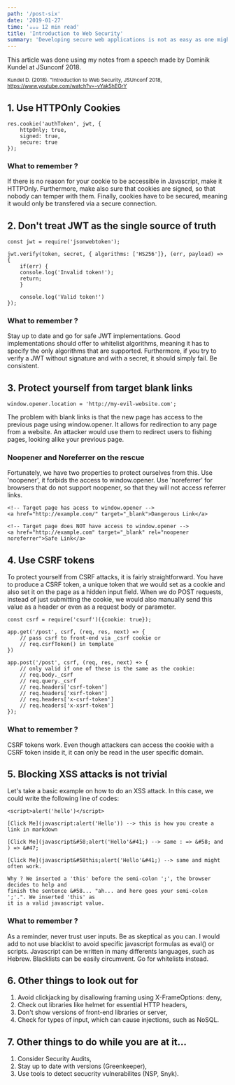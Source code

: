 ```yaml
---
path: '/post-six'
date: '2019-01-27'
time: '☕️☕️☕️ 12 min read'
title: 'Introduction to Web Security'
summary: 'Developing secure web applications is not as easy as one might think. Here is non exhaustive list of things to be on the look out for as a developer'
---
```


This article was done using my notes from a speech made by Dominik Kundel at JSunconf 2018.

<sub>Kundel D. (2018). "Introduction to Web Security, JSUnconf 2018, https://www.youtube.com/watch?v=-vYak5hEGrY</sub>

## 1. Use HTTPOnly Cookies 

```
res.cookie('authToken', jwt, {
	httpOnly; true,
	signed: true,
	secure: true
});
```

### What to remember ?

If there is no reason for your cookie to be accessible in Javascript, make it HTTPOnly. Furthermore, make also sure that cookies are signed, so that nobody can temper with them. Finally, cookies have to be secured, meaning it would only be transfered via a secure connection. 


## 2. Don't treat JWT as the single source of truth

```
const jwt = require('jsonwebtoken');

jwt.verify(token, secret, { algorithms: ['HS256']}, (err, payload) => {
	if(err) {
	console.log('Invalid token!');
	return;
	}

	console.log('Valid token!')
});
```
### What to remember ?
Stay up to date and go for safe JWT implementations. Good implementations should offer to whitelist algorithms, meaning it has to specify the only algorithms that are supported. Furthermore, if you try to verify a JWT without signature and with a secret, it should simply fail. Be consistent.

## 3. Protect yourself from target blank links

```
window.opener.location = 'http://my-evil-website.com';
```
The problem with blank links is that the new page has access to the previous page using window.opener. It allows for redirection to any page from a website. An attacker would use them to redirect users to fishing pages, looking alike your previous page. 

### Noopener and Noreferrer on the rescue 

Fortunately, we have two properties to protect ourselves from this.
Use 'noopener', it forbids the access to window.opener. Use 'noreferrer' for browsers that do not support noopener, so that they will not access referrer links. 

```
<!-- Target page has acess to window.opener -->
<a href="http://example.com/" target="_blank">Dangerous Link</a>

<!-- Target page does NOT have access to window.opener -->
<a href="http://example.com" target="_blank" rel="noopener noreferrer">Safe Link</a>
```

## 4. Use CSRF tokens 

To protect yourself from CSRF attacks, it is fairly straightforward. You have to produce a CSRF token, a unique token that we would set as a cookie and also set it on the page as a hidden input field. When we do POST requests, instead of just submitting the cookie, we would also manually send this value as a header or even as a request body or parameter. 

```
const csrf = require('csurf')({cookie: true});

app.get('/post', csrf, (req, res, next) => {
	// pass csrf to front-end via _csrf cookie or
	// req.csrfToken() in template
})

app.post('/post', csrf, (req, res, next) +> {
	// only valid if one of these is the same as the cookie:
	// req.body._csrf
	// req.query._csrf
	// req.headers['csrf-token']
	// req.headers['xsrf-token']
	// req.headers['x-csrf-token']
	// req.headers['x-xsrf-token']
});
```

### What to remember ?

CSRF tokens work. Even though attackers can access the cookie with a CSRF token inside it, it can only be read in the user specific domain. 

## 5. Blocking XSS attacks is not trivial

Let's take a basic example on how to do an XSS attack. In this case, we could write the following line of codes:

```
<script>alert('hello')</script>

[Click Me](javascript:alert('Hello')) --> this is how you create a link in markdown

[Click Me](javascript&#58;alert('Hello'&#41;) --> same : => &#58; and ) => &#47;

[Click Me](javascript&#58this;alert('Hello'&#41;) --> same and might often work. 

Why ? We inserted a 'this' before the semi-colon ';', the browser decides to help and 
finish the sentence &#58... "ah... and here goes your semi-colon ';'.". We inserted 'this' as 
it is a valid javascript value. 
```

### What to remember ?

As a reminder, never trust user inputs. Be as skeptical as you can. I would add to not use blacklist to avoid specific javascript formulas as eval() or scripts. Javascript can be written in many differents languages, such as Hebrew. Blacklists can be easily circumvent. Go for whitelists instead.

## 6. Other things to look out for 

1. Avoid clickjacking by disallowing framing using X-FrameOptions: deny,
2. Check out libraries like helmet for essential HTTP headers,
3. Don't show versions of front-end libraries or server,
4. Check for types of input, which can cause injections, such as NoSQL. 

## 7. Other things to do while you are at it...

1. Consider Security Audits, 
2. Stay up to date with versions (Greenkeeper),
3. Use tools to detect secucrity vulnerabilites (NSP, Snyk).
